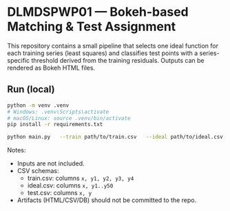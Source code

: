 # DLMDSPWP01 — Bokeh-based Matching & Test Assignment

This repository contains a small pipeline that selects one ideal function for each training series (least squares)
and classifies test points with a series-specific threshold derived from the training residuals.
Outputs can be rendered as Bokeh HTML files.

## Run (local)
```bash
python -m venv .venv
# Windows: .venv\Scripts\activate
# macOS/Linux: source .venv/bin/activate
pip install -r requirements.txt

python main.py   --train path/to/train.csv   --ideal path/to/ideal.csv   --test path/to/test.csv   --out-html-fit bokeh_train_vs_ideal.html   --out-html-cls bokeh_test_classification.html   --out-csv test_mapping_results.csv
```
Notes:
- Inputs are not included.
- CSV schemas:
  - train.csv: columns `x, y1, y2, y3, y4`
  - ideal.csv: columns `x, y1..y50`
  - test.csv: columns `x, y`
- Artifacts (HTML/CSV/DB) should not be committed to the repo.
